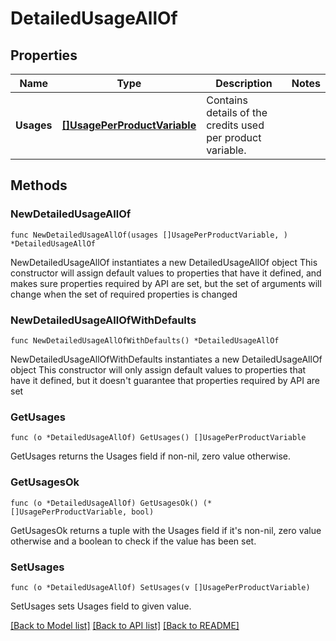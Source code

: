 # DetailedUsageAllOf

## Properties

Name | Type | Description | Notes
------------ | ------------- | ------------- | -------------
**Usages** | [**[]UsagePerProductVariable**](UsagePerProductVariable.md) | Contains details of the credits used per product variable. | 

## Methods

### NewDetailedUsageAllOf

`func NewDetailedUsageAllOf(usages []UsagePerProductVariable, ) *DetailedUsageAllOf`

NewDetailedUsageAllOf instantiates a new DetailedUsageAllOf object
This constructor will assign default values to properties that have it defined,
and makes sure properties required by API are set, but the set of arguments
will change when the set of required properties is changed

### NewDetailedUsageAllOfWithDefaults

`func NewDetailedUsageAllOfWithDefaults() *DetailedUsageAllOf`

NewDetailedUsageAllOfWithDefaults instantiates a new DetailedUsageAllOf object
This constructor will only assign default values to properties that have it defined,
but it doesn't guarantee that properties required by API are set

### GetUsages

`func (o *DetailedUsageAllOf) GetUsages() []UsagePerProductVariable`

GetUsages returns the Usages field if non-nil, zero value otherwise.

### GetUsagesOk

`func (o *DetailedUsageAllOf) GetUsagesOk() (*[]UsagePerProductVariable, bool)`

GetUsagesOk returns a tuple with the Usages field if it's non-nil, zero value otherwise
and a boolean to check if the value has been set.

### SetUsages

`func (o *DetailedUsageAllOf) SetUsages(v []UsagePerProductVariable)`

SetUsages sets Usages field to given value.



[[Back to Model list]](../README.md#documentation-for-models) [[Back to API list]](../README.md#documentation-for-api-endpoints) [[Back to README]](../README.md)


